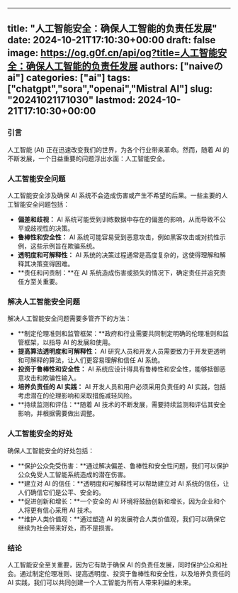 
---
title: "人工智能安全：确保人工智能的负责任发展"
date: 2024-10-21T17:10:30+00:00
draft: false
image: https://og.g0f.cn/api/og?title=人工智能安全：确保人工智能的负责任发展
authors: ["naiveのai"]
categories: ["ai"]
tags: ["chatgpt","sora","openai","Mistral AI"]
slug: "20241021171030"
lastmod: 2024-10-21T17:10:30+00:00
---
### 引言

人工智能 (AI) 正在迅速改变我们的世界，为各个行业带来革命。然而，随着 AI 的不断发展，一个日益重要的问题浮出水面：人工智能安全。

### 人工智能安全问题

人工智能安全涉及确保 AI 系统不会造成伤害或产生不希望的后果。一些主要的人工智能安全问题包括：

- **偏差和歧视：** AI 系统可能受到训练数据中存在的偏差的影响，从而导致不公平或歧视性的决策。
- **鲁棒性和安全性：** AI 系统可能容易受到恶意攻击，例如黑客攻击或对抗性示例，这些示例旨在欺骗系统。
- **透明度和可解释性：** AI 系统的决策过程通常是高度复杂的，这使得理解和解释其决策变得困难。
- **责任和问责制：**在 AI 系统造成伤害或损失的情况下，确定责任并追究责任方至关重要。

### 解决人工智能安全问题

解决人工智能安全问题需要多管齐下的方法：

- **制定伦理准则和监管框架：**政府和行业需要共同制定明确的伦理准则和监管框架，以指导 AI 的发展和使用。
- **提高算法透明度和可解释性：** AI 研究人员和开发人员需要致力于开发更透明和可解释的算法，让人们更容易理解和信任 AI 系统。
- **投资于鲁棒性和安全性：** AI 系统应设计得具有鲁棒性和安全性，能够抵御恶意攻击和欺骗性输入。
- **培养负责任的 AI 实践：** AI 开发人员和用户必须采用负责任的 AI 实践，包括考虑潜在的伦理影响和采取措施减轻风险。
- **持续监测和评估：**随着 AI 技术的不断发展，需要持续监测和评估其安全影响，并根据需要做出调整。

### 人工智能安全的好处

确保人工智能安全的好处包括：

- **保护公众免受伤害：**通过解决偏差、鲁棒性和安全性问题，我们可以保护公众免受人工智能系统造成的潜在伤害。
- **建立对 AI 的信任：**透明度和可解释性可以帮助建立对 AI 系统的信任，让人们确信它们是公平、安全的。
- **促进创新和增长：**一个安全的 AI 环境将鼓励创新和增长，因为企业和个人将更有信心采用 AI 技术。
- **维护人类价值观：**通过塑造 AI 的发展符合人类价值观，我们可以确保它继续为社会带来好处，而不是损害。

### 结论

人工智能安全至关重要，因为它有助于确保 AI 的负责任发展，同时保护公众和社会。通过制定伦理准则、提高透明度、投资于鲁棒性和安全性，以及培养负责任的 AI 实践，我们可以共同创建一个人工智能为所有人带来利益的未来。